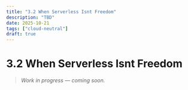 ```yaml
---
title: "3.2 When Serverless Isnt Freedom"
description: "TBD"
date: 2025-10-21
tags: ["cloud-neutral"]
draft: true
---
```


# 3.2 When Serverless Isnt Freedom

> _Work in progress — coming soon._
